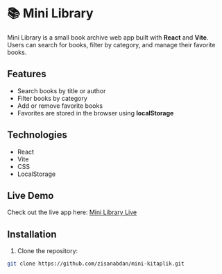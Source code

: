 # 📚 Mini Library

Mini Library is a small book archive web app built with **React** and **Vite**.  
Users can search for books, filter by category, and manage their favorite books.

## Features

- Search books by title or author
- Filter books by category
- Add or remove favorite books
- Favorites are stored in the browser using **localStorage**

## Technologies

- React
- Vite
- CSS
- LocalStorage

## Live Demo

Check out the live app here: [Mini Library Live](https://mini-kitaplik-two.vercel.app/)

## Installation

1. Clone the repository:

```bash
git clone https://github.com/zisanabdan/mini-kitaplik.git
